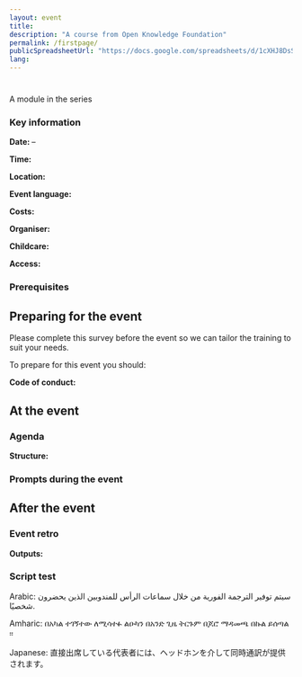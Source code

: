 ```yaml
---
layout: event
title: 
description: "A course from Open Knowledge Foundation"
permalink: /firstpage/
publicSpreadsheetUrl: "https://docs.google.com/spreadsheets/d/1cXHJ8DsS7kndV2xfdR48RNx1s2ySxOOH92EQIIa6-Wc/pub?output=csv"
lang: 
---
```



<h1 id="event_title"></h1>
<p class="series-title">A module in the  <span class="series"><a href="{{ site.baseurl }}/series-gis"><span id="event_series"></span></a></span> series</p>
<p><strong id="event_summary"></strong>
<p id="event_facilitators" class="facilitators"></p>
<div id="event_livestreamshow">
<div id="event_livestream"></div>
</div>
<div class="event-details-key-info-panel">
<h3>Key information</h3>
<p><strong>Date: </strong><span id="event_startdate"></span>
<span id="event_enddateshow">
<span>–</span><span id="event_enddate"></span>
</span>
</p>
<p class="event-timing"><strong>Time: </strong><span id="event_timing"></span></p>
<p><strong>Location: </strong><span id="event_location"></span></p>
<p><strong>Event language: </strong><span id="event_language"></span></p>

<p><strong>Costs: </strong><span id="event_costs"></span></p>
<p><strong>Organiser: </strong><span id="event_organiser"></span></p>
<p><strong>Childcare: </strong><span id="event_childcare"></span></p>
<p><strong>Access: </strong><span id="event_access"></span></p>

</div>
<div id="event_background"></div>
<h3>Prerequisites</h3>
<p id="event_prerequisites"></p>
<h2>Preparing for the event</h2>
<div id="event_presurveyshow">
<p>Please complete this survey before the event so we can tailor the training to suit your needs.</p>
<p><span id="event_presurvey"></span></p>
</div>
<p>To prepare for this event you should:</p>
<p id="event_preparation"></p>
<div id="event_codeofconductshow">
<p><strong>Code of conduct: </strong><span id="event_codeofconduct"></span></p>
</div>
<h2>At the event</h2>
<div id="event_agendashow">
<h3>Agenda</h3>
<p id="event_agenda"></p>
</div>
<p><strong>Structure: </strong><span id="event_structure"></span></p>
<h3>Prompts during the event</h3>
<p id="event_liveresources"></p>
<h2>After the event</h2>
<div id="event_postsurveyshow">
<p id="event_postsurvey"></p>
</div>
<div id="retro">
<h3>Event retro</h3>
<p id="event_washup"></p>
</div>
<p><strong>Outputs: </strong><span id="event_outputs"></span></p>

<h3>Script test</h3>
<p>Arabic: <span>سيتم توفير الترجمة الفورية من خلال سماعات الرأس للمندوبين الذين يحضرون شخصيًا.</span></p>
<p>Amharic: <span>በአካል ተገኝተው ለሚሳተፉ ልዑካን በአንድ ጊዜ ትርጉም በጆሮ ማዳመጫ በኩል ይሰጣል ፡፡</span></p>
<p>Japanese: <span>直接出席している代表者には、ヘッドホンを介して同時通訳が提供されます。</span></p>



